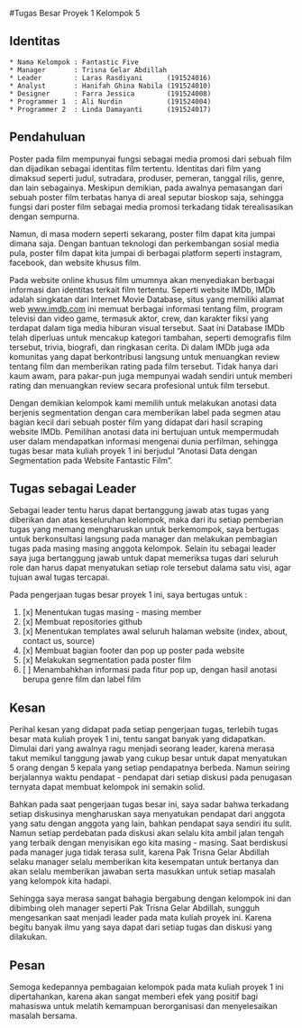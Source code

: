#Tugas Besar Proyek 1 Kelompok 5


## Identitas
	* Nama Kelompok : Fantastic Five
	* Manager		: Trisna Gelar Abdillah
	* Leader		: Laras Rasdiyani      (191524016)
	* Analyst		: Hanifah Ghina Nabila (191524010)
	* Designer 	 	: Farra Jessica		   (191524008)
	* Programmer 1  : Ali Nurdin 		   (191524004)
	* Programmer 2  : Linda Damayanti 	   (191524017)

## Pendahuluan
Poster pada film mempunyai fungsi sebagai media promosi dari sebuah film dan dijadikan sebagai identitas film tertentu.  Identitas dari film yang dimaksud seperti judul, sutradara, produser, pemeran, tanggal rilis, genre, dan lain sebagainya. Meskipun demikian, pada awalnya pemasangan dari sebuah poster film terbatas hanya di areal seputar bioskop saja, sehingga fungsi dari poster film sebagai media promosi terkadang tidak terealisasikan dengan sempurna. 

Namun, di masa modern seperti sekarang, poster film dapat kita jumpai dimana saja. Dengan bantuan teknologi dan perkembangan sosial media pula, poster film dapat kita jumpai di berbagai platform seperti instagram, facebook, dan website khusus film.

Pada website online khusus film umumnya akan menyediakan berbagai informasi dan identitas terkait film tertentu. Seperti website IMDb, IMDb adalah singkatan dari Internet Movie Database, situs yang memiliki alamat web www.imdb.com ini memuat berbagai informasi tentang film, program televisi dan video game, termasuk aktor, crew, dan karakter fiksi yang terdapat dalam tiga media hiburan visual tersebut. Saat ini Database IMDb telah diperluas untuk mencakup kategori tambahan, seperti demografis film tersebut, trivia, biografi, dan ringkasan cerita. Di dalam IMDb juga ada komunitas yang dapat berkontribusi langsung untuk menuangkan review tentang film dan memberikan rating pada film tersebut. Tidak hanya dari kaum awam, para pakar-pun juga mempunyai wadah sendiri untuk memberi rating dan menuangkan review secara profesional untuk film tersebut.

Dengan demikian kelompok kami memilih untuk melakukan anotasi data berjenis segmentation dengan cara memberikan label pada segmen atau bagian kecil dari sebuah poster film yang didapat dari hasil scraping website IMDb. Pemilihan anotasi data ini bertujuan untuk mempermudah user dalam mendapatkan informasi mengenai dunia perfilman, sehingga tugas besar mata kuliah proyek 1 ini berjudul “Anotasi Data dengan Segmentation pada Website Fantastic Film”.

## Tugas sebagai Leader
Sebagai leader tentu harus dapat bertanggung jawab atas tugas yang diberikan dan atas keseluruhan kelompok, maka dari itu setiap pemberian tugas yang memang mengharuskan untuk berkemompok, saya bertugas untuk berkonsultasi langsung pada manager dan melakukan pembagian tugas pada masing masing anggota kelompok. Selain itu sebagai leader saya juga bertanggung jawab untuk dapat memeriksa tugas dari seluruh role dan harus dapat menyatukan setiap role tersebut dalama satu visi, agar tujuan awal tugas tercapai.

Pada pengerjaan tugas besar proyek 1 ini, saya bertugas untuk :
1. [x] Menentukan tugas masing - masing member
2. [x] Membuat repositories github
3. [x] Menentukan templates awal seluruh halaman website (index, about, contact us, source)
4. [x] Membuat bagian footer dan pop up poster pada website
5. [x] Melakukan segmentation pada poster film
6. [ ] Menambahkhan informasi pada fitur pop up, dengan hasil anotasi berupa genre film dan label film

## Kesan
Perihal kesan yang didapat pada setiap pengerjaan tugas, terlebih tugas besar mata kuliah proyek 1 ini, tentu sangat banyak yang didapatkan. Dimulai dari yang awalnya ragu menjadi seorang leader, karena merasa takut memikul tanggung jawab yang cukup besar untuk dapat menyatukan 5 orang dengan 5 kepala yang setiap pendapatnya berbeda. Namun seiring berjalannya waktu pendapat - pendapat dari setiap diskusi pada penugasan ternyata dapat membuat kelompok ini semakin solid.

Bahkan pada saat pengerjaan tugas besar ini, saya sadar bahwa terkadang setiap diskusinya mengharuskan saya menyatukan pendapat dari anggota yang satu dengan anggota yang lain, bahkan pendapat saya sendiri itu sulit. Namun setiap perdebatan pada diskusi akan selalu kita ambil jalan tengah yang terbaik dengan menyisikan ego kita masing - masing. Saat berdiskusi pada manager juga tidak terasa sulit, karena Pak Trisna Gelar Abdillah selaku manager selalu memberikan kita kesempatan untuk bertanya dan akan selalu memberikan jawaban serta masukkan untuk setiap masalah yang kelompok kita hadapi.

Sehingga saya merasa sangat bahagia bergabung dengan kelompok ini dan dibimbing oleh manager seperti Pak Trisna Gelar Abdillah, sungguh mengesankan saat menjadi leader pada mata kuliah proyek ini. Karena begitu banyak ilmu yang saya dapat dari setiap tugas dan diskusi yang dilakukan.

## Pesan
Semoga kedepannya pembagaian kelompok pada mata kuliah proyek 1 ini dipertahankan, karena akan sangat memberi efek yang positif bagi mahasiswa untuk melatih kemampuan berorganisasi dan menyelesaikan masalah bersama.